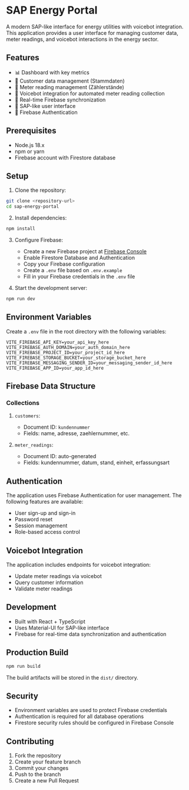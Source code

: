 # SAP Energy Portal

A modern SAP-like interface for energy utilities with voicebot integration. This application provides a user interface for managing customer data, meter readings, and voicebot interactions in the energy sector.

## Features

- 📊 Dashboard with key metrics
- 👤 Customer data management (Stammdaten)
- 📝 Meter reading management (Zählerstände)
- 🤖 Voicebot integration for automated meter reading collection
- 🔄 Real-time Firebase synchronization
- 🎨 SAP-like user interface
- 🔐 Firebase Authentication

## Prerequisites

- Node.js 18.x
- npm or yarn
- Firebase account with Firestore database

## Setup

1. Clone the repository:
```bash
git clone <repository-url>
cd sap-energy-portal
```

2. Install dependencies:
```bash
npm install
```

3. Configure Firebase:
   - Create a new Firebase project at [Firebase Console](https://console.firebase.google.com)
   - Enable Firestore Database and Authentication
   - Copy your Firebase configuration
   - Create a `.env` file based on `.env.example`
   - Fill in your Firebase credentials in the `.env` file

4. Start the development server:
```bash
npm run dev
```

## Environment Variables

Create a `.env` file in the root directory with the following variables:

```env
VITE_FIREBASE_API_KEY=your_api_key_here
VITE_FIREBASE_AUTH_DOMAIN=your_auth_domain_here
VITE_FIREBASE_PROJECT_ID=your_project_id_here
VITE_FIREBASE_STORAGE_BUCKET=your_storage_bucket_here
VITE_FIREBASE_MESSAGING_SENDER_ID=your_messaging_sender_id_here
VITE_FIREBASE_APP_ID=your_app_id_here
```

## Firebase Data Structure

### Collections

1. `customers`:
   - Document ID: `kundennummer`
   - Fields: name, adresse, zaehlernummer, etc.

2. `meter_readings`:
   - Document ID: auto-generated
   - Fields: kundennummer, datum, stand, einheit, erfassungsart

## Authentication

The application uses Firebase Authentication for user management. The following features are available:

- User sign-up and sign-in
- Password reset
- Session management
- Role-based access control

## Voicebot Integration

The application includes endpoints for voicebot integration:

- Update meter readings via voicebot
- Query customer information
- Validate meter readings

## Development

- Built with React + TypeScript
- Uses Material-UI for SAP-like interface
- Firebase for real-time data synchronization and authentication

## Production Build

```bash
npm run build
```

The build artifacts will be stored in the `dist/` directory.

## Security

- Environment variables are used to protect Firebase credentials
- Authentication is required for all database operations
- Firestore security rules should be configured in Firebase Console

## Contributing

1. Fork the repository
2. Create your feature branch
3. Commit your changes
4. Push to the branch
5. Create a new Pull Request
